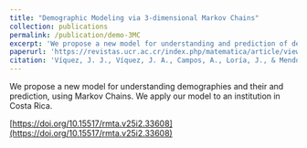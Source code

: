 ```yaml
---
title: "Demographic Modeling via 3-dimensional Markov Chains"
collection: publications
permalink: /publication/demo-3MC
excerpt: 'We propose a new model for understanding and prediction of demographic modeling, using Markov Chains. We apply it to an institution in Costa Rica.'
paperurl: 'https://revistas.ucr.ac.cr/index.php/matematica/article/view/33608/34172'
citation: 'Víquez, J. J., Víquez, J. A., Campos, A., Loría, J., & Mendoza, L. A. (2018). Modelación de poblaciones vía cadenas de Markov tridimensionales. Revista De Matemática: Teoría Y Aplicaciones, 25(2), 185–214. https://doi.org/10.15517/rmta.v25i2.33608.' 
---
```

We propose a new model for understanding demographies and their and prediction, using Markov Chains. We apply our model to an institution in Costa Rica.

[https://doi.org/10.15517/rmta.v25i2.33608](https://doi.org/10.15517/rmta.v25i2.33608)
